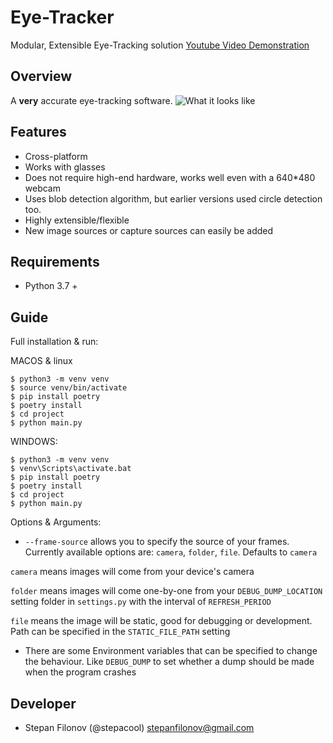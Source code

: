 # Eye-Tracker
Modular, Extensible Eye-Tracking solution
[Youtube Video Demonstration](https://youtu.be/zDN-wwd5cfo "Eye tracking")

## Overview
A **very** accurate eye-tracking software.
![What it looks like](https://i.imgur.com/DQRmibk.png)

## Features
- Cross-platform
- Works with glasses
- Does not require high-end hardware, works well even with a 640*480 webcam
- Uses blob detection algorithm, but earlier versions used circle detection too.
- Highly extensible/flexible
- New image sources or capture sources can easily be added

## Requirements
- Python 3.7 +

## Guide
Full installation & run:

MACOS & linux
```
$ python3 -m venv venv
$ source venv/bin/activate
$ pip install poetry
$ poetry install
$ cd project
$ python main.py
```
WINDOWS:

```
$ python3 -m venv venv
$ venv\Scripts\activate.bat
$ pip install poetry
$ poetry install
$ cd project
$ python main.py
```

Options & Arguments:

* `--frame-source` allows you to specify the source of your frames. Currently available options are: `camera`, `folder`, `file`. Defaults to `camera`

 `camera` means images will come from your device's camera
 
`folder` means images will come one-by-one from your `DEBUG_DUMP_LOCATION` setting folder in `settings.py` with the interval of `REFRESH_PERIOD`

 `file` means the image will be static, good for debugging or development. Path can be specified in the `STATIC_FILE_PATH` setting

* There are some Environment variables that can  be specified to change the behaviour. Like `DEBUG_DUMP` to set whether a dump should be made when the program crashes
## Developer
- Stepan Filonov (@stepacool) stepanfilonov@gmail.com
